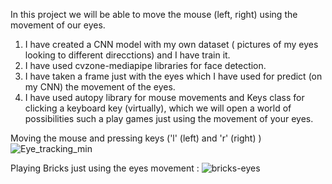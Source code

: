 In this project we will be able to move the mouse (left, right) using the movement of our eyes.

1) I have created a CNN model with my own dataset ( pictures of my eyes looking to different direcctions) and I have train it.
2) I have used cvzone-mediapipe libraries for face detection.
3) I have taken a frame just with the eyes which I have used for predict (on my CNN) the movement of the eyes.
4) I have used autopy library for mouse movements and Keys class for clicking a keyboard key (virtually), 
which we will open a world of possibilities such a play games just using the movement of your eyes.


Moving the mouse and pressing keys ('l' (left) and 'r' (right) ) 
![Eye_tracking_min](https://user-images.githubusercontent.com/38459325/117963896-3d611f80-b321-11eb-8152-5efcb3bd580a.gif)

Playing Bricks just using the eyes movement :
![bricks-eyes](https://user-images.githubusercontent.com/38459325/118247980-15e69000-b4a4-11eb-8994-9e22b26ba6ad.gif)

